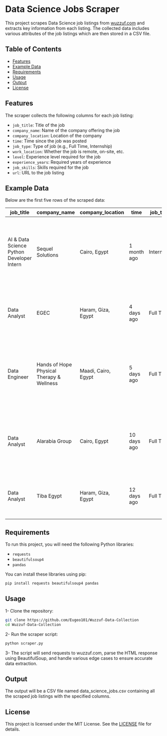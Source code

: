 # **Data Science Jobs Scraper**

This project scrapes Data Science job listings from [wuzzuf.com](https://wuzzuf.net/search/jobs/?a=navbl&q=data%20science%20jobs) and extracts key information from each listing. The collected data includes various attributes of the job listings which are then stored in a CSV file.

## **Table of Contents**
- [Features](#features)
- [Example Data](#example-data)
- [Requirements](#requirements)
- [Usage](#usage)
- [Output](#output)
- [License](#license)

## **Features**
The scraper collects the following columns for each job listing:
- `job_title`: Title of the job
- `company_name`: Name of the company offering the job
- `company_location`: Location of the company
- `time`: Time since the job was posted
- `job_type`: Type of job (e.g., Full Time, Internship)
- `work_location`: Whether the job is remote, on-site, etc.
- `level`: Experience level required for the job
- `experience_years`: Required years of experience
- `job_skills`: Skills required for the job
- `url`: URL to the job listing

## **Example Data**
Below are the first five rows of the scraped data:

| **job_title**                             | **company_name**                          | **company_location**  | **time**       | **job_type** | **work_location** | **level**     | **experience_years** | **job_skills**                                                                                                 | **url**                                                                                                            |
|-------------------------------------------|-------------------------------------------|-----------------------|----------------|--------------|-------------------|---------------|----------------------|------------------------------------------------------------------------------------------------------------------|--------------------------------------------------------------------------------------------------------------------|
| AI & Data Science Python Developer Intern | Sequel Solutions                          | Cairo, Egypt          | 1 month ago    | Internship   | Remote            | Student       | 0 - 1 Yrs of Exp     | IT/Software Development, Engineering, Telecom/Technology, Computer Science, Algorithms, Python, Software Development, Software Engineering, Programming | [Link](https://wuzzuf.net/internship/1kma8fGoLuav-AI-Data-Science-Python-Developer-Intern-Sequel-Solutions-Cairo-Egypt) |
| Data Analyst                              | EGEC                                      | Haram, Giza, Egypt    | 4 days ago     | Full Time    | On-site           | Experienced   | 2 - 5 Yrs of Exp     | Accounting/Finance, Analyst/Research, Engineering, analytical, Analysis, Computer Science, Reporting, Data Analysis, Communication skills            | [Link](https://wuzzuf.net/jobs/p/F99QNVxDd8Yp-Data-Analyst-EGEC-Giza-Egypt)                                         |
| Data Engineer                             | Hands of Hope Physical Therapy & Wellness | Maadi, Cairo, Egypt   | 5 days ago     | Full Time    | On-site           | Experienced   | 2 - 7 Yrs of Exp     | IT/Software Development, Analyst/Research, Engineering, Telecom/Technology, Computer Engineering, Data Modeling, Database, Database Design, Design, Engineering, ETL | [Link](https://wuzzuf.net/jobs/p/0yNNI8gqx135-Data-Engineer-Hands-of-Hope-Physical-Therapy-Wellness-Cairo-Egypt)      |
| Data Analyst                              | Alarabia Group                            | Cairo, Egypt          | 10 days ago    | Full Time    | On-site           | Experienced   | 3 - 5 Yrs of Exp     | IT/Software Development, Analyst/Research, Sales/Retail, business, Computer Science, Analysis, Computer Skills, Data Analysis, Information Technology (IT), Sales | [Link](https://wuzzuf.net/jobs/p/g31LAuLyaUXD-Data-Analyst-Alarabia-Group-Cairo-Egypt) |
| Data Analyst                              | Tiba Egypt                                | Haram, Giza, Egypt    | 12 days ago    | Full Time    | On-site           | Experienced   | 1 - 5 Yrs of Exp     | Analyst/Research, Analysis, business, Commerce, Computer Science, Data, Data Analysis, excel, FMCG, analytical | [Link](https://wuzzuf.net/jobs/p/N9p4GXhkCKsK-Data-Analyst-Tiba-Egypt-Giza-Egypt)                                   |

## **Requirements**
To run this project, you will need the following Python libraries:
- `requests`
- `beautifulsoup4`
- `pandas`

You can install these libraries using pip:
```bash
pip install requests beautifulsoup4 pandas
```

## **Usage**
1- Clone the repository:
```bash
git clone https://github.com/Eugeo101/Wuzzuf-Data-Collection
cd Wuzzuf-Data-Collection
```

2- Run the scraper script:
```bash
python scraper.py
```

3- The script will send requests to wuzzuf.com, parse the HTML response using BeautifulSoup, and handle various edge cases to ensure accurate data extraction.

## **Output**
The output will be a CSV file named data_science_jobs.csv containing all the scraped job listings with the specified columns.

## **License**
This project is licensed under the MIT License. See the [LICENSE](https://github.com/Eugeo101/Wuzzuf-Data-Collection/blob/main/LICENSE) file for details.
